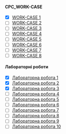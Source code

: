 #### **СРС_WORK-CASE**
- [x] [WORK-CASE 1](https://github.com/Dav1dushka/ipsRada/blob/main/WORK-CASE%201.md)
- [ ] [WORK-CASE 2](https://github.com/Dav1dushka/ipsRada/blob/main/WORC-CASE%202.md)
- [ ] [WORK-CASE 3]()
- [ ] [WORK-CASE 4]()
- [ ] [WORK-CASE 5]()
- [ ] [WORK-CASE 6]()
- [ ] [WORK-CASE 7]()
- [ ] [WORK-CASE 8]()

#### **Лабораторні роботи**
- [x] [Лабораторна робота 1](https://github.com/Dav1dushka/ipsRada/blob/main/%D0%9B%D0%B0%D0%B1%D0%BE%D1%80%D0%B0%D1%82%D0%BE%D1%80%D0%BD%D0%B0%20%D1%80%D0%BE%D0%B1%D0%BE%D1%82%D0%B0%201.md)
- [x] [Лабораторна робота 2](https://github.com/Dav1dushka/ipsRada/blob/main/%D0%9B%D0%B0%D0%B1%D0%BE%D1%80%D0%B0%D1%82%D0%BE%D1%80%D0%BD%D0%B0%20%D1%80%D0%BE%D0%B1%D0%BE%D1%82%D0%B0%202%20.md)
- [x] [Лабораторна робота 3](https://github.com/Dav1dushka/ipsRada/blob/%D0%9B%D0%B0%D0%B1%D0%BE%D1%80%D0%B0%D1%82%D0%BE%D1%80%D0%BD%D0%B0-%D1%80%D0%BE%D0%B1%D0%BE%D1%82%D0%B0-3-2/%D0%9B%D0%B0%D0%B1%D0%BE%D1%80%D0%B0%D1%82%D0%BE%D1%80%D0%BD%D0%B0%20%D1%80%D0%BE%D0%B1%D0%BE%D1%82%D0%B0%203%20.md)
- [ ] [Лабораторна робота 4](https://github.com/Dav1dushka/ipsRada/blob/main/%D0%9B%D0%B0%D0%B1%D0%BE%D1%80%D0%B0%D1%82%D0%BE%D1%80%D0%BD%D0%B0%20%D1%80%D0%BE%D0%B1%D0%BE%D1%82%D0%B0%204%20.md)
- [ ] [Лабораторна робота 5](https://github.com/Dav1dushka/ipsRada/blob/main/%D0%9B%D0%B0%D0%B1%D0%BE%D1%80%D0%B0%D1%82%D0%BE%D1%80%D0%BD%D0%B0%20%D1%80%D0%BE%D0%B1%D0%BE%D1%82%D0%B0%205%20.md)
- [ ] [Лабораторна робота 6](https://github.com/Dav1dushka/ipsRada/blob/main/%D0%9B%D0%B0%D0%B1%D0%BE%D1%80%D0%B0%D1%82%D0%BE%D1%80%D0%BD%D0%B0%20%D1%80%D0%BE%D0%B1%D0%BE%D1%82%D0%B0%206%20.md)
- [ ] [Лабораторна робота 7](https://github.com/Dav1dushka/ipsRada/blob/main/%D0%9B%D0%B0%D0%B1%D0%BE%D1%80%D0%B0%D1%82%D0%BE%D1%80%D0%BD%D0%B0%20%D1%80%D0%BE%D0%B1%D0%BE%D1%82%D0%B0%207%20.md)
- [ ] [Лабораторна робота 8](https://github.com/Dav1dushka/ipsRada/blob/main/%D0%9B%D0%B0%D0%B1%D0%BE%D1%80%D0%B0%D1%82%D0%BE%D1%80%D0%BD%D0%B0%20%D1%80%D0%BE%D0%B1%D0%BE%D1%82%D0%B0%208%20.md)
- [ ] [Лабораторна робота 9](https://github.com/Dav1dushka/ipsRada/blob/main/%D0%9B%D0%B0%D0%B1%D0%BE%D1%80%D0%B0%D1%82%D0%BE%D1%80%D0%BD%D0%B0%20%D1%80%D0%BE%D0%B1%D0%BE%D1%82%D0%B0%209%20.md)
- [ ] [Лабораторна робота 10](https://github.com/Dav1dushka/ipsRada/blob/main/%D0%9B%D0%B0%D0%B1%D0%BE%D1%80%D0%B0%D1%82%D0%BE%D1%80%D0%BD%D0%B0%20%D1%80%D0%BE%D0%B1%D0%BE%D1%82%D0%B0%2010%20.md)
